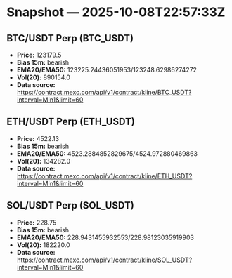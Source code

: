 # Snapshot — 2025-10-08T22:57:33Z

## BTC/USDT Perp (BTC_USDT)
- **Price:** 123179.5
- **Bias 15m:** bearish
- **EMA20/EMA50:** 123225.24436051953/123248.62986274272
- **Vol(20):** 890154.0
- **Data source:** https://contract.mexc.com/api/v1/contract/kline/BTC_USDT?interval=Min1&limit=60

## ETH/USDT Perp (ETH_USDT)
- **Price:** 4522.13
- **Bias 15m:** bearish
- **EMA20/EMA50:** 4523.2884852829675/4524.972880469863
- **Vol(20):** 134282.0
- **Data source:** https://contract.mexc.com/api/v1/contract/kline/ETH_USDT?interval=Min1&limit=60

## SOL/USDT Perp (SOL_USDT)
- **Price:** 228.75
- **Bias 15m:** bearish
- **EMA20/EMA50:** 228.9431455932553/228.98123035919903
- **Vol(20):** 182220.0
- **Data source:** https://contract.mexc.com/api/v1/contract/kline/SOL_USDT?interval=Min1&limit=60
